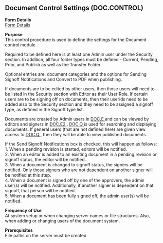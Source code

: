 ##  Document Control Settings (DOC.CONTROL)

<PageHeader />

**Form Details**  
[ Form Details ](DOC-CONTROL-1/README.md)   

**Purpose**  
This control procedure is used to define the settings for the Document control
module.  
  
Required to be defined here is at least one Admin user under the Security
section. In addition, all four folder types must be defined - Current,
Pending, Prior, and Publish as well as the Transfer Folder.  
  
Optional entries are: document categories and the options for Sending Signoff
Notifications and Convert to PDF when publishing.  
  
If documents are to be edited by other users, then those users will need to be
listed in the Security section with Editor as their User Role. If certain
users are to be signing off on documents, then their userids need to be added
also to the Security section and they need to be assigned a signoff type, as
defined in the Signoff type list.  
  
Documents are created by Admin users in [ DOC.E ](../../DOC-E/README.md) and can be viewed by editors and signers in [ DOC.E2 ](../../DOC-E2/README.md) . [ DOC.Q ](../README.md) is used for searching and displaying documents. If general users (that are not defined here) are given view access to [ DOC.Q ](../README.md) , then they will be able to view published documents.
  
If the Send Signoff Notifications box is checked, this will happen as follows:  
1\. When a pending revision is started, editors will be notified.  
2\. When an editor is added to an existing document in a pending revision or
signoff status, the editor will be notified.  
3\. When a document is changed to signoff status, the signers will be
notified. Only those signers who are not dependent on another signer will be
notified at this step.  
4\. When a document is signed off by one of the approvers, the admin user(s)
will be notified. Additionally, if another signer is dependent on that
signoff, that person will be notified.  
5\. When a document has been fully signed off, the admin user(s) will be
notified.

**Frequency of Use**  
At system setup or when changing server names or file structures. Also, when
adding or changing users of the document system.

**Prerequisites**  
File paths on the server must be created.

<badge text= "Version 8.10.57" vertical="middle" />

<PageFooter />